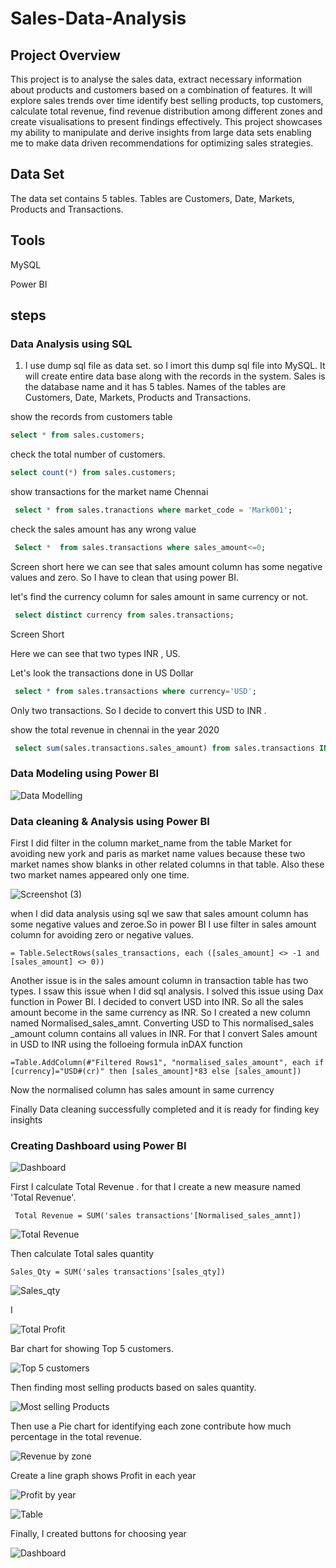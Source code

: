 # Sales-Data-Analysis

## Project Overview
This project is to analyse the sales data, extract necessary information about products and customers based on a combination of features. It will explore sales trends over time identify best selling products, top customers, calculate total revenue, find revenue distribution among different zones and create visualisations to present findings effectively. This project showcases my ability to manipulate and derive insights from large data sets enabling me to make data driven recommendations for optimizing sales strategies.

## Data Set
The data set contains 5 tables. Tables are Customers, Date, Markets, Products and Transactions.


## Tools
 
 MySQL 
 
 Power BI 

 ## steps
  
  ### Data Analysis using SQL
1) I use dump sql file as data set. so I imort this dump sql file into MySQL. It will create entire data base along with the records in the system. Sales is the database name and it has 5 tables. Names of the tables are Customers, Date, Markets, Products and Transactions.

  show the records from customers table
   ```sql
   select * from sales.customers;
   ```
 check the total number of customers.
  ```sql
  select count(*) from sales.customers;
  ```
show transactions for the market name Chennai
```sql
 select * from sales.tranactions where market_code = 'Mark001';
```
check the sales amount has any wrong value
```sql
 Select *  from sales.transactions where sales_amount<=0;
```
Screen short
here we can see that sales amount column has some negative values and zero. So I have to clean that using power BI.

let's find the currency column for sales amount in same currency or not.
```sql
 select distinct currency from sales.transactions;
```
Screen Short

Here we can see that  two types INR , US.

Let's look the transactions done in US Dollar
```sql
 select * from sales.transactions where currency='USD';
```
Only two transactions. So I decide to convert this USD to INR .

show the total revenue in chennai in the year 2020
```sql
 select sum(sales.transactions.sales_amount) from sales.transactions INNER JOIN sales.date ON sales.transactions.order_date=sales.date.date where sales.date.year=2020 and sales.transactions.market_code='Mark001' ;
```


### Data Modeling using Power BI  
 
 ![Data Modelling](https://github.com/user-attachments/assets/2d158cea-dc2a-4da1-8c13-230e5aaff795)


### Data cleaning & Analysis using Power BI

First I did filter in the column market_name from the table Market for avoiding new york and paris as market name values because these two market names show blanks in other related columns in that table. Also these two market names appeared only one time. 

![Screenshot (3)](https://github.com/user-attachments/assets/81d62388-f8ed-4ac2-bef2-a475281841e1)

                        
when I did data analysis using sql we saw that sales amount column has some negative values and zeroe.So in power BI I use filter in sales amount column for avoiding zero or negative values.
```
= Table.SelectRows(sales_transactions, each ([sales_amount] <> -1 and [sales_amount] <> 0))
```


Another issue is in the sales amount column in transaction table has two types. I ssaw this issue when I did sql analysis. I solved this issue using Dax function in Power BI. I decided to convert USD into INR. So all the sales amount become in the same currency as INR.
So I created a new column named Normalised_sales_amnt. Converting USD to  This normalised_sales _amount column contains all values in INR. For that I convert Sales amount in USD to INR using the folloeing formula inDAX function

```
=Table.AddColumn(#"Filtered Rows1", "normalised_sales_amount", each if [currency]="USD#(cr)" then [sales_amount]*83 else [sales_amount])
```
Now the normalised column has sales amount in same currency

Finally  Data cleaning successfully completed and it is ready for finding key insights

### Creating Dashboard using Power BI



![Dashboard](https://github.com/user-attachments/assets/dba981e9-2c83-4048-8b09-b240a0b6aed1)


First I calculate Total Revenue . for that I create a new measure named 'Total Revenue'.
```
 Total Revenue = SUM('sales transactions'[Normalised_sales_amnt])
```
 
![Total Revenue](https://github.com/user-attachments/assets/5249d5a7-cef7-4c36-b673-b7e18f9af1b9)

 Then calculate Total sales quantity 
 ```
 Sales_Qty = SUM('sales transactions'[sales_qty])
```

![Sales_qty](https://github.com/user-attachments/assets/1021316f-4189-4e6d-ba3e-0ecb432b28e6)


I 


![Total  Profit](https://github.com/user-attachments/assets/ccf1ed62-179a-4cf0-bdfd-c8c36a92e151)

 
 Bar chart for showing Top 5 customers.

 ![Top 5 customers](https://github.com/user-attachments/assets/bbd34640-afb5-4dbc-81cf-ecc9cf2be894)

 
 Then finding most selling products based on sales quantity.

 
![Most selling Products](https://github.com/user-attachments/assets/24d0d545-c19a-4189-b298-d06aa6a0018f)

 
 Then use a Pie chart for identifying each zone contribute how much percentage in the total revenue.

![Revenue by zone](https://github.com/user-attachments/assets/32bfb849-28a8-4d66-a302-261b46f781a8)


Create a line graph shows Profit in each year

![Profit by year](https://github.com/user-attachments/assets/de2d58e9-6a80-4dc7-a42f-b1624e608b4b)









![Table](https://github.com/user-attachments/assets/0287fb48-b1e1-4b37-a39f-bdbe8f235608) 





Finally, I created buttons for choosing year

![Dashboard](https://github.com/user-attachments/assets/ba170fbc-ac30-4fdd-868d-b398c7876daf)











 
